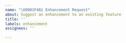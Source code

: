 ```yaml
---
name: "\U0001F4A1 Enhancement Request"
about: Suggest an enhancement to an existing feature
title: ''
labels: enhancement
assignees: ''

---
```



